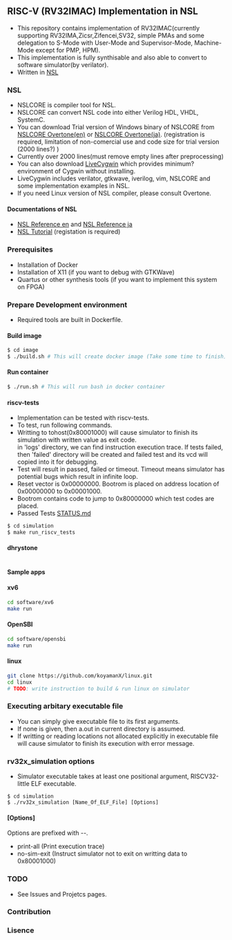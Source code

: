 ## RISC-V (RV32IMAC) Implementation in NSL
- This repository contains implementation of RV32IMAC(currently supporting RV32IMA,Zicsr,Zifencei,SV32, simple PMAs and some delegation to S-Mode with User-Mode and Supervisor-Mode, Machine-Mode except for PMP, HPM).  
- This implementation is fully synthisable and also able to convert to software simulator(by verilator).  
- Written in [NSL](http://www.overtone.co.jp/products/and-the-nsl/) 
### NSL 
- NSLCORE is compiler tool for NSL.
- NSLCORE can convert NSL code into either Verilog HDL, VHDL, SystemC.
- You can download Trial version of Windows binary of NSLCORE from [NSLCORE Overtone(en)](http://www.overtone.co.jp/en/support/downloads/) or [NSLCORE Overtone(ja)](http://www.overtone.co.jp/support/downloads/). (registration is required, limitation of non-comercial use and code size for trial version (2000 lines?) )
- Currently over 2000 lines(must remove empty lines after preprocessing)
- You can also download [LiveCygwin](http://www.ip-arch.jp/#LiveCygwin) which provides minimum? environment of Cygwin without installing. 
- LiveCygwin includes verilator, gtkwave, iverilog, vim, NSLCORE and some implementation examples in NSL.
- If you need Linux version of NSL compiler, please consult Overtone.
#### Documentations of NSL
- [NSL Reference en](http://www.overtone.co.jp/wp_overtone/wp-content/uploads/2010/06/NSL_Language_Reference_ver1.1E.pdf) and [NSL Reference ja](http://www.overtone.co.jp/release_data/documents/reference/NSL_Language_Reference_ver1.5.pdf)
- [NSL Tutorial](http://www.overtone.co.jp/software_download/ja/) (registation is required)

### Prerequisites
- Installation of Docker 
- Installation of X11 (if you want to debug with GTKWave)  
- Quartus or other synthesis tools (if you want to implement this system on FPGA)

### Prepare Development environment 
- Required tools are built in Dockerfile.

#### Build image
```bash
$ cd image
$ ./build.sh # This will create docker image (Take some time to finish)
```

#### Run container
```bash
$ ./run.sh # This will run bash in docker container
```

#### riscv-tests
- Implementation can be tested with riscv-tests.  
- To test, run following commands.  
- Writting to tohost(0x80001000) will cause simulator to finish its simulation with written value as exit code.  
in 'logs' directory, we can find instruction execution trace. If tests failed, then 'failed' directory will be created and failed test and its vcd will copied into it for debugging.  
- Test will result in passed, failed or timeout. Timeout means simulator has potential bugs which result in infinite loop.  
- Reset vector is 0x00000000. Bootrom is placed on address location of 0x00000000 to 0x00001000.
- Bootrom contains code to jump to 0x80000000 which test codes are placed.
- Passed Tests [STATUS.md](STATUS.md)

```bash
$ cd simulation
$ make run_riscv_tests
```
#### dhrystone
```bash

```
#### Sample apps
#### xv6
```bash
cd software/xv6
make run
```
#### OpenSBI
```bash
cd software/opensbi
make run
```
#### linux
```bash
git clone https://github.com/koyamanX/linux.git
cd linux
# TODO: write instruction to build & run linux on simulator
```

### Executing arbitary executable file
- You can simply give executable file to its first arguments.
- If none is given, then a.out in current directory is assumed.
- If writting or reading locations not allocated explicitly in executable file 
will cause simulator to finish its execution with error message.

### rv32x_simulation options
- Simulator executable takes at least one positional argument, RISCV32-little ELF executable.
```
$ cd simulation
$ ./rv32x_simulation [Name_Of_ELF_File] [Options]
```
#### [Options]
Options are prefixed with --.
- print-all (Print execution trace)
- no-sim-exit (Instruct simulator not to exit on writting data to 0x80001000)

### TODO 
- See Issues and Projetcs pages.

### Contribution

### Lisence

